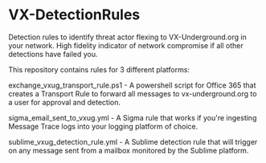 # VX-DetectionRules
Detection rules to identify threat actor flexing to VX-Underground.org in your network. High fidelity indicator of network compromise if all other detections have failed you.

This repository contains rules for 3 different platforms:

exchange_vxug_transport_rule.ps1 - A powershell script for Office 365 that creates a Transport Rule to forward all messages to vx-underground.org to a user for approval and detection.

sigma_email_sent_to_vxug.yml - A Sigma rule that works if you're ingesting Message Trace logs into your logging platform of choice.

sublime_vxug_detection_rule.yml - A Sublime detection rule that will trigger on any message sent from a mailbox monitored by the Sublime platform.
